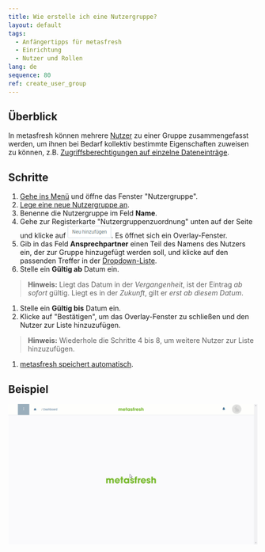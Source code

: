 ```yaml
---
title: Wie erstelle ich eine Nutzergruppe?
layout: default
tags:
  - Anfängertipps für metasfresh
  - Einrichtung
  - Nutzer und Rollen
lang: de
sequence: 80
ref: create_user_group
---
```


## Überblick
In metasfresh können mehrere [Nutzer](Nutzer_anlegen) zu einer Gruppe zusammengefasst werden, um ihnen bei Bedarf kollektiv bestimmte Eigenschaften zuweisen zu können, z.B. [Zugriffsberechtigungen auf einzelne Dateneinträge](Zugriffsberechtigung_Nutzer_verwalten).

## Schritte
1. [Gehe ins Menü](Menu) und öffne das Fenster "Nutzergruppe".
1. [Lege eine neue Nutzergruppe an](Neuer_Datensatz_Fenster_Webui).
1. Benenne die Nutzergruppe im Feld **Name**.
1. Gehe zur Registerkarte "Nutzergruppenzuordnung" unten auf der Seite und klicke auf !["Neu hinzufügen"](assets/Neu_hinzufuegen_Button.png). Es öffnet sich ein Overlay-Fenster.
1. Gib in das Feld **Ansprechpartner** einen Teil des Namens des Nutzers ein, der zur Gruppe hinzugefügt werden soll, und klicke auf den passenden Treffer in der <a href="Keyboard_Shortcuts_Liste#dropdown" title="Dynamisches Suchfeld (Autocomplete)">Dropdown-Liste</a>.
1. Stelle ein **Gültig ab** Datum ein.
 >**Hinweis:** Liegt das Datum in der *Vergangenheit*, ist der Eintrag *ab sofort* gültig. Liegt es in der *Zukunft*, gilt er *erst ab diesem Datum*.

1. Stelle ein **Gültig bis** Datum ein.
1. Klicke auf "Bestätigen", um das Overlay-Fenster zu schließen und den Nutzer zur Liste hinzuzufügen.
 >**Hinweis:** Wiederhole die Schritte 4 bis 8, um weitere Nutzer zur Liste hinzuzufügen.

1. [metasfresh speichert automatisch](Speicheranzeige).

## Beispiel
<kbd><img src="assets/Nutzergruppe_erstellen.gif" alt="GIF: Nutzergruppe erstellen"></kbd>
